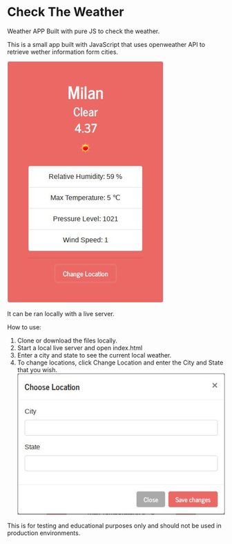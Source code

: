 # Check The Weather
Weather APP Built with pure JS to check the weather.

This is a small app built with JavaScript that uses openweather API to retrieve wether information form cities.

![Check The Weather](/imgs/checktheweather.JPG)

It can be ran locally with a live server.

How to use:
 1. Clone or download the files locally.
 2. Start a local live server and open index.html
 3. Enter a city and state to see the current local weather.
 4. To change locations, click Change Location and enter the City and State that you wish.
 ![Change Weather Location](/imgs/changelocation.JPG)

 This is for testing and educational purposes only and should not be used in production environments.
